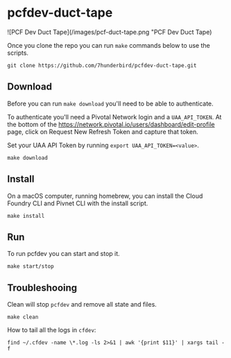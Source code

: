 # pcfdev-duct-tape

![PCF Dev Duct Tape](/images/pcf-duct-tape.png "PCF Dev Duct Tape)

Once you clone the repo you can run `make` commands below to use the scripts.

```
git clone https://github.com/7hunderbird/pcfdev-duct-tape.git
```

## Download

Before you can run `make download` you'll need to be able to authenticate.

To authenticate you'll need a Pivotal Network login and a `UAA_API_TOKEN`.  At the bottom of the https://network.pivotal.io/users/dashboard/edit-profile page, click on Request New Refresh Token and capture that token.

Set your UAA API Token by running `export UAA_API_TOKEN=<value>`.

```
make download
```

## Install

On a macOS computer, running homebrew, you can install the Cloud Foundry CLI and Pivnet CLI with the install script.

```
make install
```

## Run

To run pcfdev you can start and stop it.

```
make start/stop
```

## Troubleshooing

Clean will stop `pcfdev` and remove all state and files.

```
make clean
```
How to tail all the logs in `cfdev`:

```
find ~/.cfdev -name \*.log -ls 2>&1 | awk '{print $11}' | xargs tail -f
```
